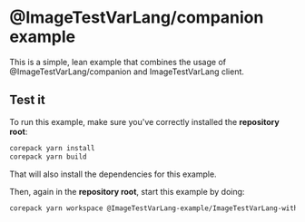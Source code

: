 # @ImageTestVarLang/companion example

This is a simple, lean example that combines the usage of @ImageTestVarLang/companion and ImageTestVarLang client.

## Test it

To run this example, make sure you've correctly installed the **repository root**:

```bash
corepack yarn install
corepack yarn build
```

That will also install the dependencies for this example.

Then, again in the **repository root**, start this example by doing:

```bash
corepack yarn workspace @ImageTestVarLang-example/ImageTestVarLang-with-companion start
```
